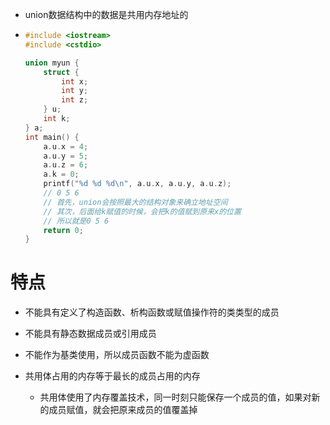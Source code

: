 - union数据结构中的数据是共用内存地址的

- ```cpp
  #include <iostream>
  #include <cstdio>
  
  union myun {
      struct {
          int x;
          int y;
          int z;
      } u;
      int k;
  } a;
  int main() {
      a.u.x = 4;
      a.u.y = 5;
      a.u.z = 6;
      a.k = 0;
      printf("%d %d %d\n", a.u.x, a.u.y, a.u.z);
      // 0 5 6
      // 首先，union会按照最大的结构对象来确立地址空间
      // 其次，后面给k赋值的时候，会把k的值赋到原来x的位置
      // 所以就是0 5 6
      return 0;
  }
  ```



# 特点

- 不能具有定义了构造函数、析构函数或赋值操作符的类类型的成员
- 不能具有静态数据成员或引用成员
- 不能作为基类使用，所以成员函数不能为虚函数
- 共用体占用的内存等于最长的成员占用的内存

  - 共用体使用了内存覆盖技术，同一时刻只能保存一个成员的值，如果对新的成员赋值，就会把原来成员的值覆盖掉